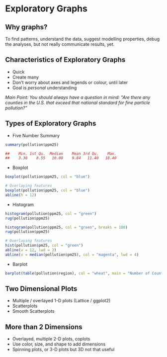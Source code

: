 # Exploratory Graphs

## Why graphs?
To find patterns, understand the data, suggest modelling properties, debug the analyses, but not really communicate results, yet.
## Characteristics of Exploratory Graphs
* Quick
* Create many
* Don't worry about axes and legends or colour, until later
* Goal is _personal_ understanding

*Main Point: You should always have a question in mind: "Are there any counties in the U.S. that exceed that national standard for fine particle pollution?"*

## Types of Exploratory Graphs

* Five Number Summary
```R
summary(pollution$ppm25)

##    Min. 1st Qu.  Median    Mean 3rd Qu.    Max. 
##    3.38    8.55   10.00    9.84   11.40   18.40
```
* Boxplot
```R
boxplot(pollution$ppm25, col = "blue")

# Overlaying features
boxplot(pollution$ppm25, col = "blue")
abline(h = 12)
```
* Histogram
```R
histogram(pollution$ppm25, col = "green")
rug(pollution$ppm25)

histogram(pollution$ppm25, col = "green", breaks = 100)
rug(pollution$ppm25)

# Overlaying features
hist(pollution$pm25, col = "green")
abline(v = 12, lwd = 2)
abline(v = median(pollution$pm25), col = "magenta", lwd = 4)
```
* Barplot
```R
barplot(table(pollution$region), col = "wheat", main = "Number of Counties in Each Region")
```
## Two Dimensional Plots
* Multiple / overlayed 1-D plots (Lattice / ggplot2)
* Scatterplots
* Smooth Scatterplots

## More than 2 Dimensions
* Overlayed, multiple 2-D plots, coplots
* Use color, size, and shape to add dimensions
* Spinning plots, or 3-D plots but 3D not that useful

